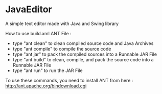 # JavaEditor

A simple text editor made with Java and Swing library

How to use build.xml ANT File :
- type "ant clean" to clean compiled source code and Java Archives
- type "ant compile" to compile the source code
- type "ant jar" to pack the compiled sources into a Runnable JAR File
- type "ant build" to clean, compile, and pack the source code into a Runnable JAR File
- type "ant run" to run the JAR File

To use these commands, you need to install ANT from here : http://ant.apache.org/bindownload.cgi
